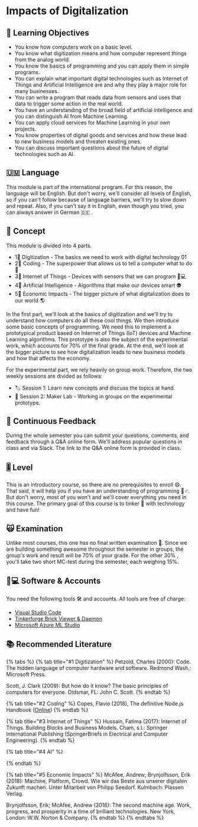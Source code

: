 # Impacts of Digitalization

## 🎯 Learning Objectives <a id="learning-objectives"></a>

* You know how computers work on a basic level.
* You know what digitization means and how computer represent things from the analog world.
* You know the basics of programming and you can apply them in simple programs.
* You can explain what important digital technologies such as Internet of Things and Artificial Intelligence are and why they play a major role for many businesses.
* You can write a program that reads data from sensors and uses that data to trigger some action in the real world.
* You have an understanding of the broad field of artificial intelligence and you can distinguish AI from Machine Learning.
* You can apply cloud services for Machine Learning in your own projects.
* You know properties of digital goods and services and how these lead to new business models and threaten existing ones.
* You can discuss important questions about the future of digital technologies such as AI.

## 🇺🇲 Language

This module is part of the international program. For this reason, the language will be English. But don't worry, we'll consider all levels of English, so if you can't follow because of language barriers, we'll try to slow down and repeat. Also, if you can't say it in English, even though you tried, you can always answer in German 🇩🇪 .

## 📃 Concept <a id="concept"></a>

This module is divided into 4 parts.

* 1⃣ Digitization - The basics we need to work with digital technology 01 
* 2⃣ Coding - The superpower that allows us to tell a computer what to do ⌨ 
* 3⃣ Internet of Things - Devices with sensors that we can program 👩💻 
* 4⃣ Artificial Intelligence - Algorithms that make our devices smart 👽 
* 5⃣ Economic Impacts - The bigger picture of what digitalization does to our world 🌎 

In the first part, we'll look at the basics of digitization and we'll try to understand how computers do all these cool things. We then introduce some basic concepts of programming. We need this to implement a prototypical product based on Internet of Things \(IoT\) devices and Machine Learning algorithms. This prototype is also the subject of the experimental work, which accounts for 70% of the final grade. At the end, we'll look at the bigger picture to see how digitalization leads to new business models and how that affects the economy.

For the experimental part, we rely heavily on group work. Therefore, the two weekly sessions are divided as follows:

* 🏷 Session 1: Learn new concepts and discuss the topics at hand.
* 🧪 Session 2: Maker Lab - Working in groups on the experimental prototype.

## 💬 Continuous Feedback

During the whole semester you can submit your questions, comments, and feedback through a Q&A online form. We'll address popular questions in class and via Slack. The link to the Q&A online form is provided in class.

## 🎚 Level <a id="level"></a>

This is an introductory course, so there are no prerequisites to enroll 😄. That said, it will help you if you have an understanding of programming 🦸♂. But don't worry,  most of you won't and we'll cover everything you need in this course. The primary goal of this course is to tinker 👾 with technology and have fun!

## 🙀 Examination <a id="examination"></a>

Unlike most courses, this one has no final written examination 🤩. Since we are building something awesome throughout the semester in groups, the group's work and result will be 70% of your grade. For the other 30% , you'll take two short MC-test during the semester, each weighing 15%.

## 👩💻 Software & Accounts <a id="software-and-accounts"></a>

You need the following tools 🛠 and accounts. All tools are free of charge:

* [Visual Studio Code](https://code.visualstudio.com/)
* [Tinkerforge Brick Viewer & Daemon](https://www.tinkerforge.com/en/doc/Downloads.html)
* [Microsoft Azure ML Studio](https://studio.azureml.net/)

## 📚 Recommended Literature

{% tabs %}
{% tab title="\#1 Digitization" %}
Petzold, Charles \(2000\): Code. The hidden language of computer hardware and software. Redmond Wash.: Microsoft Press.

Scott, J. Clark \(2009\): But how do it know? The basic principles of computers for everyone. Oldsmar, FL: John C. Scott.
{% endtab %}

{% tab title="\#2 Coding" %}
Copes, Flavio \(2018\), The definitive Node.js Handbook \([Online](https://medium.freecodecamp.org/the-definitive-node-js-handbook-6912378afc6e)\)
{% endtab %}

{% tab title="\#3 Internet of Things" %}
Hussain, Fatima \(2017\): Internet of Things. Building Blocks and Business Models. Cham, s.l.: Springer International Publishing \(SpringerBriefs in Electrical and Computer Engineering\).
{% endtab %}

{% tab title="\#4 AI" %}

{% endtab %}

{% tab title="\#5 Economic Impacts" %}
McAfee, Andrew; Brynjolfsson, Erik \(2018\): Machine, Platform, Crowd. Wie wir das Beste aus unserer digitalen Zukunft machen. Unter Mitarbeit von Philipp Seedorf. Kulmbach: Plassen Verlag.

Brynjolfsson, Erik; McAfee, Andrew \(2016\): The second machine age. Work, progress, and prosperity in a time of brilliant technologies. New York, London: W.W. Norton & Company.
{% endtab %}
{% endtabs %}

### 


